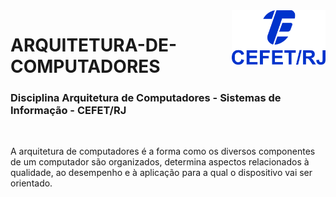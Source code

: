 <img src="cefet-logo1.png" align="right" width="150">

# ARQUITETURA-DE-COMPUTADORES

<h3>Disciplina Arquitetura de Computadores - Sistemas de Informação - CEFET/RJ</h3>
<br>

A arquitetura de computadores é a forma como os diversos componentes de um computador são organizados, determina aspectos relacionados à qualidade, ao desempenho e à aplicação para a qual o dispositivo vai ser orientado. 
